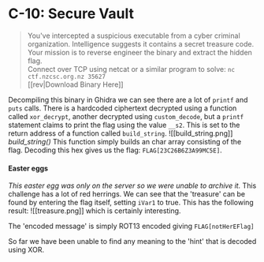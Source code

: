 # C-10: Secure Vault
> You've intercepted a suspicious executable from a cyber criminal organization. Intelligence suggests it contains a secret treasure code. Your mission is to reverse engineer the binary and extract the hidden flag.  
Connect over TCP using netcat or a similar program to solve: `nc ctf.nzcsc.org.nz 35627`  
[[rev|Download Binary Here]]

Decompiling this binary in Ghidra we can see there are a lot of `printf` and `puts` calls. There is a hardcoded ciphertext decrypted using a function called `xor_decrypt`, another decrypted using `custom_decode`, but a `printf` statement claims to print the flag using the value `__s2`.
This is set to the return address of a function called `build_string`.
![[build_string.png]]
*build_string()*
This function simply builds an char array consisting of the flag. Decoding this hex gives us the flag: `FLAG[23C26B6Z3A99MC5E]`.
#### Easter eggs
*This easter egg was only on the server so we were unable to archive it.*
This challenge has a lot of red herrings. We can see that the 'treasure' can be found by entering the flag itself, setting `iVar1` to true. This has the following result:
![[treasure.png]]
which is certainly interesting.

The 'encoded message' is simply ROT13 encoded giving `FLAG[notHerEFlag]`

So far we have been unable to find any meaning to the 'hint' that is decoded using XOR.